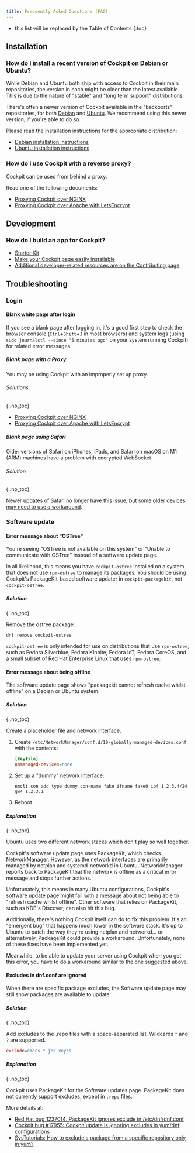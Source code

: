 ```yaml
---
title: Frequently Asked Questions (FAQ)
---
```


- this list will be replaced by the Table of Contents
{:toc}

## Installation

### How do I install a recent version of Cockpit on Debian or Ubuntu?

While Debian and Ubuntu both ship with access to Cockpit in their main repositories, the version in each might be older than the latest available. This is due to the nature of "stable" and "long term support" distributions.

There's often a newer version of Cockpit available in the "backports" repositories, for both [Debian](https://backports.debian.org/) and [Ubuntu](https://wiki.ubuntu.com/UbuntuBackports). We recommend using this newer version, if you're able to do so.

Please read the installation instructions for the appropriate distribution:
- [Debian installation instructions](running.html#debian)
- [Ubuntu installation instructions](running.html#ubuntu)

### How do I use Cockpit with a reverse proxy?

Cockpit can be used from behind a proxy.

Read one of the following documents:

- [Proxying Cockpit over NGINX](external/wiki/Proxying-Cockpit-over-NGINX.html)
- [Proxying Cockpit over Apache with LetsEncrypt](external/wiki/Proxying-Cockpit-over-Apache-with-LetsEncrypt.html)

## Development

### How do I build an app for Cockpit?

- [Starter Kit](blog/cockpit-starter-kit.html)
- [Make your Cockpit page easily installable](blog/making-a-cockpit-application.html)
- [Additional developer-related resources are on the Contributing page](external/wiki/Contributing.html)

## Troubleshooting

### Login

#### Blank white page after login

If you see a blank page after logging in, it's a good first step to check the browser console (`Ctrl`+`Shift`+`J` in most browsers) and system logs (using `sudo journalctl --since "5 minutes ago"` on your system running Cockpit) for related error messages.

##### Blank page with a Proxy

You may be using Cockpit with an improperly set up proxy.

###### Solutions
{:.no_toc}

- [Proxying Cockpit over NGINX](external/wiki/Proxying-Cockpit-over-NGINX.html)
- [Proxying Cockpit over Apache with LetsEncrypt](external/wiki/Proxying-Cockpit-over-Apache-with-LetsEncrypt.html)

##### Blank page using Safari

Older versions of Safari on iPhones, iPads, and Safari on macOS on M1 (ARM) machines have a problem with encrypted WebSocket.

###### Solution
{:.no_toc}

Newer updates of Safari no longer have this issue, but some older [devices may need to use a workaround](running/safari.html).

### Software update

#### Error message about "OSTree"

You're seeing "OSTree is not available on this system" or "Unable to communicate with OSTree" instead of a software update page.

In all likelihood, this means you have `cockpit-ostree` installed on a system that does not use `rpm-ostree` to manage its packages. You should be using Cockpit's PackageKit-based software updater in `cockpit-packagekit`, not `cockpit-ostree`.

##### Solution
{:.no_toc}

Remove the ostree package:

```
dnf remove cockpit-ostree
```

`cockpit-ostree` is only intended for use on distributions that use `rpm-ostree`, such as Fedora Silverblue, Fedora Kinoite, Fedora IoT, Fedora CoreOS, and a small subset of Red Hat Enterprise Linux that uses `rpm-ostree`.

#### Error message about being offline

The software update page shows "packagekit cannot refresh cache whilst offline" on a Debian or Ubuntu system.

##### Solution
{:.no_toc}

Create a placeholder file and network interface.

1. Create `/etc/NetworkManager/conf.d/10-globally-managed-devices.conf` with the contents:

    ```ini
    [keyfile]
    unmanaged-devices=none
    ```

2. Set up a "dummy" network interface:

    ```
    nmcli con add type dummy con-name fake ifname fake0 ip4 1.2.3.4/24 gw4 1.2.3.1
    ```

3. Reboot

##### Explanation
{:.no_toc}

Ubuntu uses two different network stacks which don't play so well together.

Cockpit's software update page uses PackageKit, which checks NetworkManager. However, as the network interfaces are primarily managed by netplan and systemd-networkd in Ubuntu, NetworkManager reports back to PackageKit that the network is offline as a critical error message and stops further actions.

Unfortunately, this means in many Ubuntu configurations, Cockpit's software update page might fail with a message about not being able to "refresh cache whilst offline". Other software that relies on PackageKit, such as KDE's Discover, can also hit this bug.

Additionally, there's nothing Cockpit itself can do to fix this problem. It's an "emergent bug" that happens much lower in the software stack. It's up to Ubuntu to patch the way they're using netplan and networkd... or, alternatively, PackageKit could provide a workaround. Unfortunately, none of these fixes have been implemented yet.

Meanwhile, to be able to update your server using Cockpit when you get this error, you have to do a workaround similar to the one suggested above.

#### Excludes in dnf.conf are ignored

When there are specific package excludes, the Software update page may still show packages are available to update.

##### Solution
{:.no_toc}

Add excludes to the .repo files with a space-separated list. Wildcards `*` and `?` are supported.

```ini
exclude=emacs-* jed xeyes
```

##### Explanation
{:.no_toc}

Cockpit uses PackageKit for the Software updates page. PackageKit does not currently support excludes, except in `.repo` files.

More details at:
- [Red Hat bug 1237014: PackageKit ignores exclude in /etc/dnf/dnf.conf](https://bugzilla.redhat.com/show_bug.cgi?id=1237014#c6)
- [Cockpit bug #17955: Cockpit update is ignoring excludes in yum/dnf configurations](https://github.com/cockpit-project/cockpit/issues/17955)
- [SysTutorials: How to exclude a package from a specific repository only in yum?](https://www.systutorials.com/how-to-exclude-a-package-from-a-specific-repository-only-in-yum/)